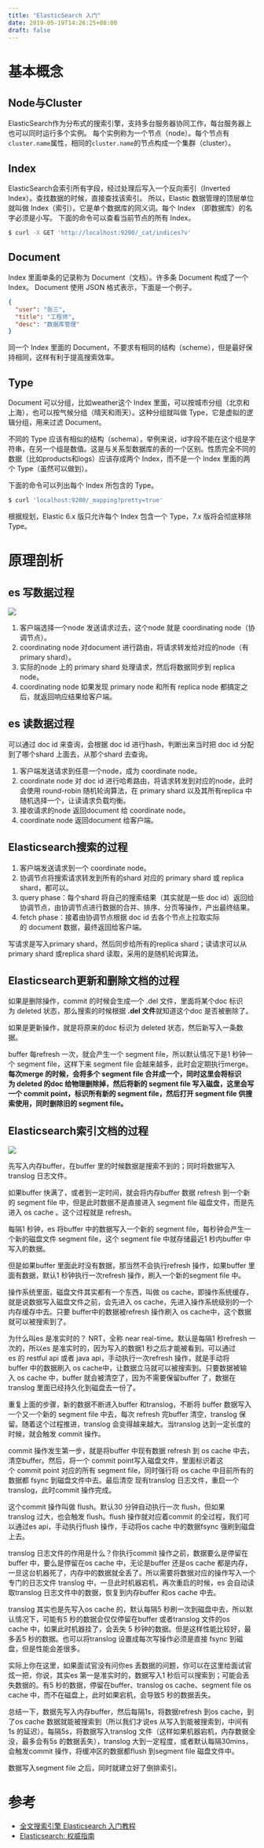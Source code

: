 ```yaml
---
title: "ElasticSearch 入门"
date: 2019-05-19T14:26:25+08:00
draft: false
---
```


# 基本概念

## Node与Cluster
ElasticSearch作为分布式的搜索引擎，支持多台服务器协同工作，每台服务器上也可以同时运行多个实例。
每个实例称为一个节点（node）。每个节点有`cluster.name`属性，相同的`cluster.name`的节点构成一个集群（cluster）。

## Index
ElasticSearch会索引所有字段，经过处理后写入一个反向索引（Inverted Index）。查找数据的时候，直接查找该索引。
所以，Elastic 数据管理的顶层单位就叫做 Index（索引）。它是单个数据库的同义词。每个 Index （即数据库）的名字必须是小写。
下面的命令可以查看当前节点的所有 Index。
```bash
$ curl -X GET 'http://localhost:9200/_cat/indices?v'
```

## Document
Index 里面单条的记录称为 Document（文档）。许多条 Document 构成了一个 Index。
Document 使用 JSON 格式表示，下面是一个例子。
```json
{
  "user": "张三",
  "title": "工程师",
  "desc": "数据库管理"
}
```
同一个 Index 里面的 Document，不要求有相同的结构（scheme），但是最好保持相同，这样有利于提高搜索效率。

## Type
Document 可以分组，比如weather这个 Index 里面，可以按城市分组（北京和上海），也可以按气候分组（晴天和雨天）。这种分组就叫做 Type，它是虚拟的逻辑分组，用来过滤 Document。

不同的 Type 应该有相似的结构（schema），举例来说，id字段不能在这个组是字符串，在另一个组是数值。这是与关系型数据库的表的一个区别。性质完全不同的数据（比如products和logs）应该存成两个 Index，而不是一个 Index 里面的两个 Type（虽然可以做到）。

下面的命令可以列出每个 Index 所包含的 Type。
```bash
$ curl 'localhost:9200/_mapping?pretty=true'
```
根据规划，Elastic 6.x 版只允许每个 Index 包含一个 Type，7.x 版将会彻底移除 Type。

# 原理剖析

## es 写数据过程

![](http://ww1.sinaimg.cn/large/006tNc79ly1g3ag1epv8cj30k009yq38.jpg)

1. 客户端选择一个node 发送请求过去，这个node 就是 coordinating node（协调节点）。
2. coordinating node 对document 进行路由，将请求转发给对应的node（有primary shard）。
3. 实际的node 上的 primary shard 处理请求，然后将数据同步到 replica node。
4. coordinating node 如果发现 primary node 和所有 replica node 都搞定之后，就返回响应结果给客户端。

## es 读数据过程

可以通过 doc id 来查询，会根据 doc id 进行hash，判断出来当时把 doc id 分配到了哪个shard 上面去，从那个shard 去查询。

1. 客户端发送请求到任意一个node，成为 coordinate node。
2. coordinate node 对 doc id 进行哈希路由，将请求转发到对应的node，此时会使用 round-robin 随机轮询算法，在 primary shard 以及其所有replica 中随机选择一个，让读请求负载均衡。
3. 接收请求的node 返回document 给 coordinate node。
4. coordinate node 返回document 给客户端。

## Elasticsearch搜索的过程

1. 客户端发送请求到一个 coordinate node。
2. 协调节点将搜索请求转发到所有的shard 对应的 primary shard 或 replica shard，都可以。
3. query phase：每个shard 将自己的搜索结果（其实就是一些 doc id）返回给协调节点，由协调节点进行数据的合并、排序、分页等操作，产出最终结果。
4. fetch phase：接着由协调节点根据 doc id 去各个节点上拉取实际的 document 数据，最终返回给客户端。

写请求是写入primary shard，然后同步给所有的replica shard；读请求可以从primary shard 或replica shard 读取，采用的是随机轮询算法。

## Elasticsearch更新和删除文档的过程

如果是删除操作，commit 的时候会生成一个 .del 文件，里面将某个doc 标识为 deleted 状态，那么搜索的时候根据 **.del 文件**就知道这个doc 是否被删除了。

如果是更新操作，就是将原来的doc 标识为 deleted 状态，然后新写入一条数据。

buffer 每refresh 一次，就会产生一个 segment file，所以默认情况下是1 秒钟一个 segment file，这样下来 segment file 会越来越多，此时会定期执行merge。**每次merge 的时候，会将多个 segment file 合并成一个，同时这里会将标识为 deleted 的doc 给物理删除掉，然后将新的 segment file 写入磁盘，这里会写一个 commit point，标识所有新的 segment file，然后打开 segment file 供搜索使用，同时删除旧的 segment file。**

## Elasticsearch索引文档的过程

![](http://ww4.sinaimg.cn/large/006tNc79ly1g3ag42wf3tj30k00db3z2.jpg)

先写入内存buffer，在buffer 里的时候数据是搜索不到的；同时将数据写入translog 日志文件。

如果buffer 快满了，或者到一定时间，就会将内存buffer 数据 refresh 到一个新的 segment file 中，但是此时数据不是直接进入 segment file 磁盘文件，而是先进入 os cache 。这个过程就是 refresh。

每隔1 秒钟，es 将buffer 中的数据写入一个新的 segment file，每秒钟会产生一个新的磁盘文件 segment file，这个 segment file 中就存储最近1 秒内buffer 中写入的数据。

但是如果buffer 里面此时没有数据，那当然不会执行refresh 操作，如果buffer 里面有数据，默认1 秒钟执行一次refresh 操作，刷入一个新的segment file 中。

操作系统里面，磁盘文件其实都有一个东西，叫做 os cache，即操作系统缓存，就是说数据写入磁盘文件之前，会先进入 os cache，先进入操作系统级别的一个内存缓存中去。只要 buffer中的数据被refresh 操作刷入 os cache中，这个数据就可以被搜索到了。

为什么叫es 是准实时的？ NRT，全称 near real-time。默认是每隔1 秒refresh 一次的，所以es 是准实时的，因为写入的数据1 秒之后才能被看到。可以通过es 的 restful api 或者 java api，手动执行一次refresh 操作，就是手动将buffer 中的数据刷入 os cache中，让数据立马就可以被搜索到。只要数据被输入 os cache 中，buffer 就会被清空了，因为不需要保留buffer 了，数据在translog 里面已经持久化到磁盘去一份了。

重复上面的步骤，新的数据不断进入buffer 和translog，不断将 buffer 数据写入一个又一个新的 segment file 中去，每次 refresh 完buffer 清空，translog 保留。随着这个过程推进，translog 会变得越来越大。当translog 达到一定长度的时候，就会触发 commit 操作。

commit 操作发生第一步，就是将buffer 中现有数据 refresh 到 os cache 中去，清空buffer。然后，将一个 commit point写入磁盘文件，里面标识着这个 commit point 对应的所有 segment file，同时强行将 os cache 中目前所有的数据都 fsync 到磁盘文件中去。最后清空 现有translog 日志文件，重启一个translog，此时commit 操作完成。

这个commit 操作叫做 flush。默认30 分钟自动执行一次 flush，但如果translog 过大，也会触发 flush。flush 操作就对应着commit 的全过程，我们可以通过es api，手动执行flush 操作，手动将os cache 中的数据fsync 强刷到磁盘上去。

translog 日志文件的作用是什么？你执行commit 操作之前，数据要么是停留在buffer 中，要么是停留在os cache 中，无论是buffer 还是os cache 都是内存，一旦这台机器死了，内存中的数据就全丢了。所以需要将数据对应的操作写入一个专门的日志文件 translog 中，一旦此时机器宕机，再次重启的时候，es 会自动读取translog 日志文件中的数据，恢复到内存buffer 和os cache 中去。

translog 其实也是先写入os cache 的，默认每隔5 秒刷一次到磁盘中去，所以默认情况下，可能有5 秒的数据会仅仅停留在buffer 或者translog 文件的os cache 中，如果此时机器挂了，会丢失 5 秒钟的数据。但是这样性能比较好，最多丢5 秒的数据。也可以将translog 设置成每次写操作必须是直接 fsync 到磁盘，但是性能会差很多。

实际上你在这里，如果面试官没有问你es 丢数据的问题，你可以在这里给面试官炫一把，你说，其实es 第一是准实时的，数据写入1 秒后可以搜索到；可能会丢失数据的。有5 秒的数据，停留在buffer、translog os cache、segment file os cache 中，而不在磁盘上，此时如果宕机，会导致5 秒的数据丢失。

总结一下，数据先写入内存buffer，然后每隔1s，将数据refresh 到os cache，到了os cache 数据就能被搜索到（所以我们才说es 从写入到能被搜索到，中间有1s 的延迟）。每隔5s，将数据写入translog 文件（这样如果机器宕机，内存数据全没，最多会有5s 的数据丢失），translog 大到一定程度，或者默认每隔30mins，会触发commit 操作，将缓冲区的数据都flush 到segment file 磁盘文件中。

数据写入segment file 之后，同时就建立好了倒排索引。

# 参考
- [全文搜索引擎 Elasticsearch 入门教程](http://www.ruanyifeng.com/blog/2017/08/elasticsearch.html)
- [Elasticsearch: 权威指南](https://elasticsearch.cn/book/elasticsearch_definitive_guide_2.x/index.html)